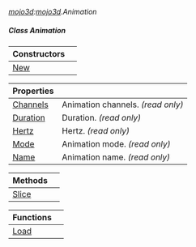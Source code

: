 _[mojo3d](../../modules/mojo3d/mojo3d-module.md):[mojo3d](../../modules/mojo3d/mojo3d-module.md).Animation_
##### Class Animation

| Constructors | |
|:---|:---|
| [New](mojo3d-animation-new.md) |  |

| Properties | |
|:---|:---|
| [Channels](mojo3d-animation-channels.md) | Animation channels. _(read only)_ |
| [Duration](mojo3d-animation-duration.md) | Duration. _(read only)_ |
| [Hertz](mojo3d-animation-hertz.md) | Hertz. _(read only)_ |
| [Mode](mojo3d-animation-mode.md) | Animation mode. _(read only)_ |
| [Name](mojo3d-animation-name.md) | Animation name. _(read only)_ |

| Methods | |
|:---|:---|
| [Slice](mojo3d-animation-slice.md) |  |

| Functions | |
|:---|:---|
| [Load](mojo3d-animation-load.md) |  |
